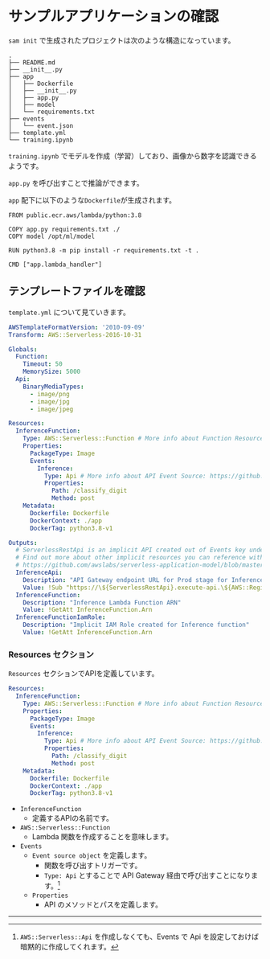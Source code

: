 # サンプルアプリケーションの確認

`sam init` で生成されたプロジェクトは次のような構造になっています。

```
.
├── README.md
├── __init__.py
├── app
│   ├── Dockerfile
│   ├── __init__.py
│   ├── app.py
│   ├── model
│   └── requirements.txt
├── events
│   └── event.json
├── template.yml
└── training.ipynb
```

`training.ipynb` でモデルを作成（学習）しており、画像から数字を認識できるようです。

 `app.py` を呼び出すことで推論ができます。

`app` 配下に以下のような`Dockerfile`が生成されます。

```docker
FROM public.ecr.aws/lambda/python:3.8

COPY app.py requirements.txt ./
COPY model /opt/ml/model

RUN python3.8 -m pip install -r requirements.txt -t .

CMD ["app.lambda_handler"]
```

## テンプレートファイルを確認

`template.yml` について見ていきます。

```yaml
AWSTemplateFormatVersion: '2010-09-09'
Transform: AWS::Serverless-2016-10-31

Globals:
  Function:
    Timeout: 50
    MemorySize: 5000
  Api:
    BinaryMediaTypes:
      - image/png
      - image/jpg
      - image/jpeg

Resources:
  InferenceFunction:
    Type: AWS::Serverless::Function # More info about Function Resource: https://github.com/awslabs/serverless-application-model/blob/master/versions/2016-10-31.md#awsserverlessfunction
    Properties:
      PackageType: Image
      Events:
        Inference:
          Type: Api # More info about API Event Source: https://github.com/awslabs/serverless-application-model/blob/master/versions/2016-10-31.md#api
          Properties:
            Path: /classify_digit
            Method: post
    Metadata:
      Dockerfile: Dockerfile
      DockerContext: ./app
      DockerTag: python3.8-v1

Outputs:
  # ServerlessRestApi is an implicit API created out of Events key under Serverless::Function
  # Find out more about other implicit resources you can reference within SAM
  # https://github.com/awslabs/serverless-application-model/blob/master/docs/internals/generated_resources.rst#api
  InferenceApi:
    Description: "API Gateway endpoint URL for Prod stage for Inference function"
    Value: !Sub "https://\${ServerlessRestApi}.execute-api.\${AWS::Region}.amazonaws.com/Prod/classify_digit/"
  InferenceFunction:
    Description: "Inference Lambda Function ARN"
    Value: !GetAtt InferenceFunction.Arn
  InferenceFunctionIamRole:
    Description: "Implicit IAM Role created for Inference function"
    Value: !GetAtt InferenceFunction.Arn
```

### Resources セクション
`Resources` セクションでAPIを定義しています。

```yaml
Resources:
  InferenceFunction:
    Type: AWS::Serverless::Function # More info about Function Resource: https://github.com/awslabs/serverless-application-model/blob/master/versions/2016-10-31.md#awsserverlessfunction
    Properties:
      PackageType: Image
      Events:
        Inference:
          Type: Api # More info about API Event Source: https://github.com/awslabs/serverless-application-model/blob/master/versions/2016-10-31.md#api
          Properties:
            Path: /classify_digit
            Method: post
    Metadata:
      Dockerfile: Dockerfile
      DockerContext: ./app
      DockerTag: python3.8-v1
```

- `InferenceFunction` 
  - 定義するAPIの名前です。
- `AWS::Serverless::Function` 
  - Lambda 関数を作成することを意味します。
- `Events`
  - `Event source object` を定義します。
    - 関数を呼び出すトリガーです。
    - `Type: Api` とすることで API Gateway 経由で呼び出すことになります。[^1]
  - `Properties`
    - API のメソッドとパスを定義します。

---
[^1]: `AWS::Serverless::Api` を作成しなくても、Events で Api を設定しておけば暗黙的に作成してくれます。